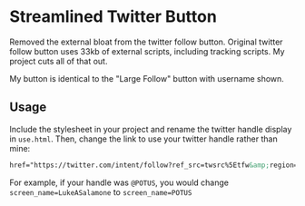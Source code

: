 # Streamlined Twitter Button
Removed the external bloat from the twitter follow button. Original twitter follow button uses 33kb of external scripts, including tracking scripts. My project cuts all of that out.

My button is identical to the "Large Follow" button with username shown.

## Usage
Include the stylesheet in your project and rename the twitter handle display in `use.html`. Then, change the link to use your twitter handle rather than mine:
```html
href="https://twitter.com/intent/follow?ref_src=twsrc%5Etfw&amp;region=follow_link&amp;screen_name=LukeASalamone&amp;tw_p=followbutton"
```
For example, if your handle was `@POTUS`, you would change `screen_name=LukeASalamone` to `screen_name=POTUS`
